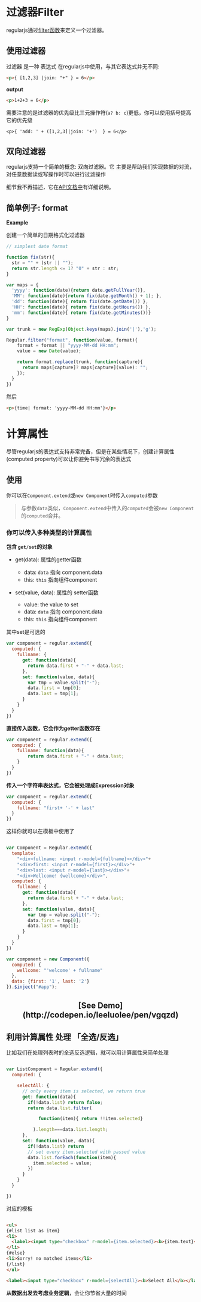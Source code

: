 
# 过滤器Filter

regularjs通过[filter函数]({{syntax}}#filter)来定义一个过滤器。


## 使用过滤器


过滤器 是一种 表达式 在regularjs中使用，与其它表达式并无不同:

```html
<p>{ [1,2,3] |join: "+" } = 6</p>
```

__output__

```html
<p>1+2+3 = 6</p>
```


需要注意的是过滤器的优先级比三元操作符(`a? b: c`)更低，你可以使用括号提高它的优先级

```
<p>{ 'add: ' + ([1,2,3]|join: '+')  } = 6</p>
```


## 双向过滤器

regularjs支持一个简单的概念: 双向过滤器。它 主要是帮助我们实现数据的对流，对任意数据读或写操作时可以进行过滤操作

细节我不再描述，它在[API文档中]({{ref}}?api-zh#two-way-filter)有详细说明。


## 简单例子: format


__Example__

创建一个简单的日期格式化过滤器

```javascript
// simplest date format

function fix(str){
  str = "" + (str || "");
  return str.length <= 1? "0" + str : str;
}

var maps = {
  'yyyy': function(date){return date.getFullYear()},
  'MM': function(date){return fix(date.getMonth() + 1); },
  'dd': function(date){ return fix(date.getDate()) },
  'HH': function(date){ return fix(date.getHours()) },
  'mm': function(date){ return fix(date.getMinutes())}
}

var trunk = new RegExp(Object.keys(maps).join('|'),'g');

Regular.filter("format", function(value, format){
    format = format || "yyyy-MM-dd HH:mm";
    value = new Date(value);

    return format.replace(trunk, function(capture){
      return maps[capture]? maps[capture](value): "";
    });
  }
})

```

然后

```html
<p>{time| format: 'yyyy-MM-dd HH:mm'}</p>

```


# 计算属性

尽管regularjs的表达式支持非常完备，但是在某些情况下，创建计算属性(computed property)可以让你避免书写冗余的表达式

## 使用

你可以在`Component.extend`或`new Component`时传入`computed`参数

> 与参数`data`类似，`Component.extend`中传入的`computed`会被`new Component`的`computed`合并。


### 你可以传入多种类型的计算属性


__包含 `get/set`的对象__

- get(data): 属性的getter函数
  - data: `data` 指向 component.data
  - this: `this` 指向组件component

- set(value, data):  属性的 setter函数
  - value: the value to set
  - data: `data` 指向 component.data
  - this: `this` 指向组件component

其中set是可选的


```javascript
var component = regular.extend({
  computed: {
    fullname: {
      get: function(data){
        return data.first + "-" + data.last;
      },
      set: function(value, data){
        var tmp = value.split("-");
        data.first = tmp[0];
        data.last = tmp[1];
      }
    }
  }
})
```

__直接传入函数，它会作为getter函数存在__

```javascript
var component = regular.extend({
  computed: {
    fullname: function(data){
        return data.first + "-" + data.last;
    }
  }
})

```


__传入一个字符串表达式，它会被处理成Expression对象__


```javascript
var component = regular.extend({
  computed: {
    fullname: "first+ '-' + last"
  }
})

```

这样你就可以在模板中使用了

```javascript

var Component = Regular.extend({
  template: 
    "<div>fullname: <input r-model={fullname}></div>"+
    "<div>first: <input r-model={first}></div>"+
    "<div>last: <input r-model={last}></div>"+
    "<div>Wellcome! {wellcome}</div>",
  computed: {
    fullname: {
      get: function(data){
        return data.first + "-" + data.last;
      },
      set: function(value, data){
        var tmp = value.split("-");
        data.first = tmp[0];
        data.last = tmp[1];
      }
    }
  }
})

var component = new Component({
  computed: {
    wellcome: "'welcome' + fullname"
  },
  data: {first: '1', last: '2'}
}).$inject("#app");

```



<h2 align="center">[See Demo](http://codepen.io/leeluolee/pen/vgqzd)</h2>



## 利用计算属性 处理 「全选/反选」

比如我们在处理列表时的全选反选逻辑，就可以用计算属性来简单处理

```js

var ListComponent = Regular.extend({
  computed: {

    selectAll: {
      // only every item is selected, we return true
      get: function(data){
        if(!data.list) return false;
        return data.list.filter(

            function(item){ return !!item.selected}

          ).length===data.list.length;
      },
      set: function(value, data){
        if(!data.list) return
        // set every item.selected with passed value
        data.list.forEach(function(item){
          item.selected = value;
        })
      }
    }
  }

})

```

对应的模板

```html

<ul>
{#list list as item}
<li>
  <label><input type="checkbox" r-model={item.selected}><b>{item.text}</b></label>
</li>
{#else}
<li>Sorry! no matched items</li>
{/list}
</ul>

<label><input type="checkbox" r-model={selectAll}><b>Select All</b></label>

```

__从数据出发去考虑业务逻辑__，会让你节省大量的时间







